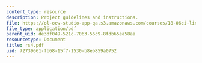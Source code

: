 ```yaml
---
content_type: resource
description: Project guidelines and instructions.
file: https://ol-ocw-studio-app-qa.s3.amazonaws.com/courses/18-06ci-linear-algebra-communications-intensive-spring-2004/72739661fb6815f71530b8eb859a0752_rs4.pdf
file_type: application/pdf
parent_uid: de3df049-521c-7063-56c9-8fdb65ea58aa
resourcetype: Document
title: rs4.pdf
uid: 72739661-fb68-15f7-1530-b8eb859a0752
---
```

